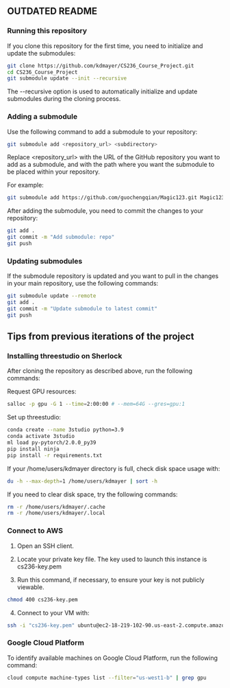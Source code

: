 ## OUTDATED README

### Running this repository

If you clone this repository for the first time, you need to initialize and update the submodules:

``` bash
git clone https://github.com/kdmayer/CS236_Course_Project.git
cd CS236_Course_Project
git submodule update --init --recursive
```

The --recursive option is used to automatically initialize and update submodules during the cloning process.

### Adding a submodule

Use the following command to add a submodule to your repository:

```bash
git submodule add <repository_url> <subdirectory>
```

Replace <repository_url> with the URL of the GitHub repository you want to add as a submodule, and <subdirectory> with the path where you want the submodule to be placed within your repository.

For example:

```bash
git submodule add https://github.com/guochengqian/Magic123.git Magic123
```

After adding the submodule, you need to commit the changes to your repository:

```bash
git add .
git commit -m "Add submodule: repo"
git push
```

### Updating submodules

If the submodule repository is updated and you want to pull in the changes in your main repository, use the following commands:

```bash
git submodule update --remote
git add .
git commit -m "Update submodule to latest commit"
git push
```

## Tips from previous iterations of the project

### Installing threestudio on Sherlock

After cloning the repository as described above, run the following commands:

Request GPU resources: 

```bash
salloc -p gpu -G 1 --time=2:00:00 # --mem=64G --gres=gpu:1
``` 

Set up threestudio:

```bash
conda create --name 3studio python=3.9
conda activate 3studio
ml load py-pytorch/2.0.0_py39
pip install ninja
pip install -r requirements.txt
```

If your /home/users/kdmayer directory is full, check disk space usage with:

```bash
du -h --max-depth=1 /home/users/kdmayer | sort -h
```

If you need to clear disk space, try the following commands:
   
```bash
rm -r /home/users/kdmayer/.cache
rm -r /home/users/kdmayer/.local
```

### Connect to AWS

1. Open an SSH client.

2. Locate your private key file. The key used to launch this instance is cs236-key.pem

3. Run this command, if necessary, to ensure your key is not publicly viewable.

```bash
chmod 400 cs236-key.pem
```

4. Connect to your VM with:

```bash
ssh -i "cs236-key.pem" ubuntu@ec2-18-219-102-90.us-east-2.compute.amazonaws.com
```

### Google Cloud Platform

To identify available machines on Google Cloud Platform, run the following command:

```bash
cloud compute machine-types list --filter="us-west1-b" | grep gpu
```